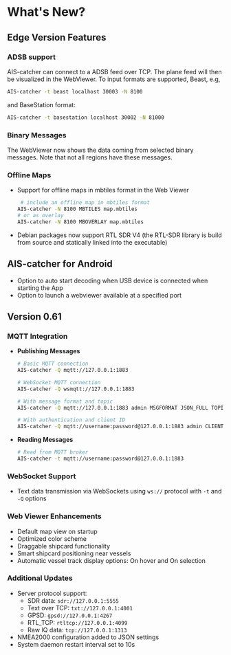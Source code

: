 # What's New?

## Edge Version Features


### ADSB support

AIS-catcher can connect to a ADSB feed over TCP. The plane feed will then be visualized in the WebViewer. To input formats are supported, Beast, e.g,
```bash
AIS-catcher -t beast localhost 30003 -N 8100
```

and BaseStation format:

```bash
AIS-catcher -t basestation localhost 30002 -N 81000
```

### Binary Messages

The WebViewer now shows the data coming from selected binary messages. Note that not all regions have these messages.

### Offline Maps
- Support for offline maps in mbtiles format in the Web Viewer
  ```bash
   # include an offline map in mbtiles format
  AIS-catcher -N 8100 MBTILES map.mbtiles
  # or as overlay
  AIS-catcher -N 8100 MBOVERLAY map.mbtiles
  ```
- Debian packages now support RTL SDR V4 (the RTL-SDR library is build from source and statically linked into the executable)

## AIS-catcher for Android

- Option to auto start decoding when USB device is connected when starting the App
- Option to launch a webviewer available at a specified port

## Version 0.61

### MQTT Integration
- **Publishing Messages**
  ```bash
  # Basic MQTT connection
  AIS-catcher -Q mqtt://127.0.0.1:1883

  # WebSocket MQTT connection
  AIS-catcher -Q wsmqtt://127.0.0.1:1883

  # With message format and topic
  AIS-catcher -Q mqtt://127.0.0.1:1883 admin MSGFORMAT JSON_FULL TOPIC data/ais

  # With authentication and client ID
  AIS-catcher -Q mqtt://username:password@127.0.0.1:1883 admin CLIENT aiscatcher
  ```

- **Reading Messages**
  ```bash
  # Read from MQTT broker
  AIS-catcher -t mqtt://username:password@127.0.0.1:1883
  ```

### WebSocket Support
- Text data transmission via WebSockets using `ws://` protocol with `-t` and `-Q` options

### Web Viewer Enhancements
- Default map view on startup
- Optimized color scheme
- Draggable shipcard functionality
- Smart shipcard positioning near vessels
- Automatic vessel track display options: On hover and On selection

### Additional Updates
- Server protocol support:
  - SDR data: `sdr://127.0.0.1:5555`
  - Text over TCP: `txt://127.0.0.1:4001`
  - GPSD: `gpsd://127.0.0.1:4267`
  - RTL_TCP: `rtltcp://127.0.0.1:4099`
  - Raw IQ data: `tcp://127.0.0.1:1313`
- NMEA2000 configuration added to JSON settings
- System daemon restart interval set to 10s